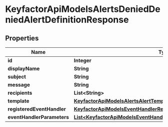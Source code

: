 

# KeyfactorApiModelsAlertsDeniedDeniedAlertDefinitionResponse


## Properties

| Name | Type | Description | Notes |
|------------ | ------------- | ------------- | -------------|
|**id** | **Integer** |  |  [optional] |
|**displayName** | **String** |  |  [optional] |
|**subject** | **String** |  |  [optional] |
|**message** | **String** |  |  [optional] |
|**recipients** | **List&lt;String&gt;** |  |  [optional] |
|**template** | [**KeyfactorApiModelsAlertsAlertTemplateAlertTemplateResponse**](KeyfactorApiModelsAlertsAlertTemplateAlertTemplateResponse.md) |  |  [optional] |
|**registeredEventHandler** | [**KeyfactorApiModelsEventHandlerRegisteredEventHandlerResponse**](KeyfactorApiModelsEventHandlerRegisteredEventHandlerResponse.md) |  |  [optional] |
|**eventHandlerParameters** | [**List&lt;KeyfactorApiModelsEventHandlerEventHandlerParameterResponse&gt;**](KeyfactorApiModelsEventHandlerEventHandlerParameterResponse.md) |  |  [optional] |




